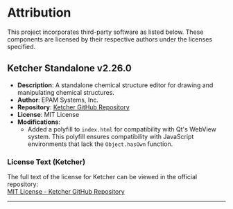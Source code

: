# Attribution

This project incorporates third-party software as listed below. These components are licensed by their respective authors under the licenses specified.

## Ketcher Standalone v2.26.0
- **Description**: A standalone chemical structure editor for drawing and manipulating chemical structures.
- **Author**: EPAM Systems, Inc.
- **Repository**: [Ketcher GitHub Repository](https://github.com/epam/ketcher)
- **License**: MIT License
- **Modifications**: 
  - Added a polyfill to `index.html` for compatibility with Qt's WebView system. This polyfill ensures compatibility with JavaScript environments that lack the `Object.hasOwn` function.

### License Text (Ketcher)
The full text of the license for Ketcher can be viewed in the official repository:  
[MIT License - Ketcher GitHub Repository](https://github.com/epam/ketcher/blob/master/LICENSE)

---

